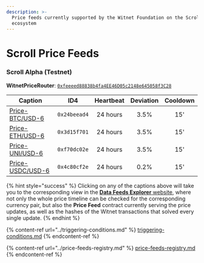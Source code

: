 ```yaml
---
description: >-
  Price feeds currently supported by the Witnet Foundation on the Scroll
  ecosystem
---
```


# Scroll Price Feeds

### Scroll Alpha (Testnet)

**WitnetPriceRouter**: [`0xfeeeed88838b4fa4EE46D05c2148e645058f3C28`](https://blockscout.scroll.io/address/0xfeeeed88838b4fa4EE46D05c2148e645058f3C28)

| **Caption**                                                                  | **ID4**      | **Heartbeat** | **Deviation** | **Cooldown** |
| ---------------------------------------------------------------------------- | ------------ | :-----------: | :-----------: | :----------: |
| [Price-BTC/USD-6](https://feeds.witnet.io/scroll/scroll-alpha\_btc-usd\_6)   | `0x24beead4` |    24 hours   |      3.5%     |      15'     |
| [Price-ETH/USD-6](https://feeds.witnet.io/scroll/scroll-alpha\_eth-usd\_6)   | `0x3d15f701` |    24 hours   |      3.5%     |      15'     |
| [Price-UNI/USD-6](https://feeds.witnet.io/scroll/scroll-alpha\_uni-usd\_6)   | `0xf70dc02e` |    24 hours   |      3.5%     |      15'     |
| [Price-USDC/USD-6](https://feeds.witnet.io/scroll/scroll-alpha\_usdc-usd\_6) | `0x4c80cf2e` |    24 hours   |      0.2%     |      15'     |

{% hint style="success" %}
Clicking on any of the captions above will take you to the corresponding view in the [**Data Feeds Explorer** website](https://feeds.witnet.io), where not only the whole price timeline can be checked for the corresponding currency pair, but also the **Price Feed** contract currently serving the price updates, as well as the hashes of the Witnet transactions that solved every single update.
{% endhint %}

{% content-ref url="../triggering-conditions.md" %}
[triggering-conditions.md](../triggering-conditions.md)
{% endcontent-ref %}

{% content-ref url="../price-feeds-registry.md" %}
[price-feeds-registry.md](../price-feeds-registry.md)
{% endcontent-ref %}
